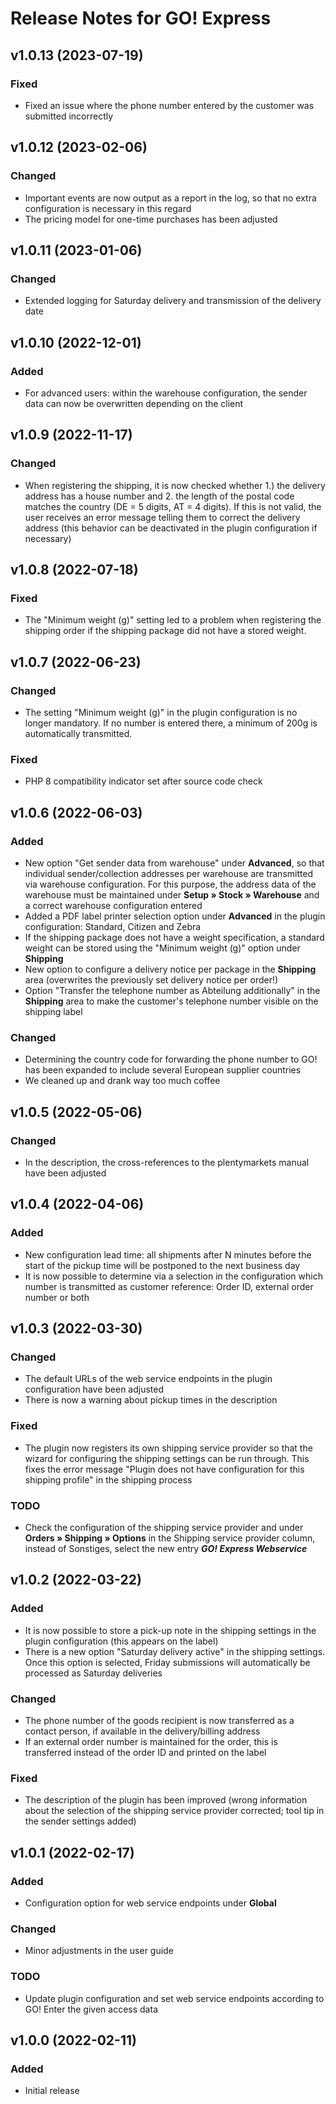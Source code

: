 # Release Notes for GO! Express

## v1.0.13 (2023-07-19)

### Fixed
- Fixed an issue where the phone number entered by the customer was submitted incorrectly

## v1.0.12 (2023-02-06)

### Changed
- Important events are now output as a report in the log, so that no extra configuration is necessary in this regard
- The pricing model for one-time purchases has been adjusted

## v1.0.11 (2023-01-06)

### Changed
- Extended logging for Saturday delivery and transmission of the delivery date

## v1.0.10 (2022-12-01)

### Added
- For advanced users: within the warehouse configuration, the sender data can now be overwritten depending on the client

## v1.0.9 (2022-11-17)

### Changed
- When registering the shipping, it is now checked whether 1.) the delivery address has a house number and 2. the length of the postal code matches the country (DE = 5 digits, AT = 4 digits). If this is not valid, the user receives an error message telling them to correct the delivery address (this behavior can be deactivated in the plugin configuration if necessary)

## v1.0.8 (2022-07-18)

### Fixed
- The "Minimum weight (g)" setting led to a problem when registering the shipping order if the shipping package did not have a stored weight.

## v1.0.7 (2022-06-23)

### Changed
- The setting "Minimum weight (g)" in the plugin configuration is no longer mandatory. If no number is entered there, a minimum of 200g is automatically transmitted.

### Fixed
- PHP 8 compatibility indicator set after source code check

## v1.0.6 (2022-06-03)

### Added
- New option "Get sender data from warehouse" under **Advanced**, so that individual sender/collection addresses per warehouse are transmitted via warehouse configuration. For this purpose, the address data of the warehouse must be maintained under **Setup » Stock » Warehouse** and a correct warehouse configuration entered
- Added a PDF label printer selection option under **Advanced** in the plugin configuration: Standard, Citizen and Zebra
- If the shipping package does not have a weight specification, a standard weight can be stored using the "Minimum weight (g)" option under **Shipping**
- New option to configure a delivery notice per package in the **Shipping** area (overwrites the previously set delivery notice per order!)
- Option "Transfer the telephone number as Abteilung additionally" in the **Shipping** area to make the customer's telephone number visible on the shipping label

### Changed
- Determining the country code for forwarding the phone number to GO! has been expanded to include several European supplier countries
- We cleaned up and drank way too much coffee

## v1.0.5 (2022-05-06)

### Changed
- In the description, the cross-references to the plentymarkets manual have been adjusted

## v1.0.4 (2022-04-06)

### Added
- New configuration lead time: all shipments after N minutes before the start of the pickup time will be postponed to the next business day
- It is now possible to determine via a selection in the configuration which number is transmitted as customer reference: Order ID, external order number or both

## v1.0.3 (2022-03-30)

### Changed
- The default URLs of the web service endpoints in the plugin configuration have been adjusted
- There is now a warning about pickup times in the description

### Fixed
- The plugin now registers its own shipping service provider so that the wizard for configuring the shipping settings can be run through. This fixes the error message "Plugin does not have configuration for this shipping profile" in the shipping process

### TODO
- Check the configuration of the shipping service provider and under **Orders » Shipping » Options** in the Shipping service provider column, instead of Sonstiges, select the new entry _**GO! Express Webservice**_

## v1.0.2 (2022-03-22)

### Added
- It is now possible to store a pick-up note in the shipping settings in the plugin configuration (this appears on the label)
- There is a new option "Saturday delivery active" in the shipping settings. Once this option is selected, Friday submissions will automatically be processed as Saturday deliveries

### Changed
- The phone number of the goods recipient is now transferred as a contact person, if available in the delivery/billing address
- If an external order number is maintained for the order, this is transferred instead of the order ID and printed on the label

### Fixed
- The description of the plugin has been improved (wrong information about the selection of the shipping service provider corrected; tool tip in the sender settings added)

## v1.0.1 (2022-02-17)

### Added
- Configuration option for web service endpoints under **Global**

### Changed
- Minor adjustments in the user guide

### TODO
- Update plugin configuration and set web service endpoints according to GO! Enter the given access data

## v1.0.0 (2022-02-11)

### Added
- Initial release
